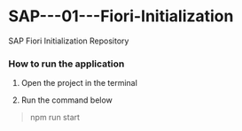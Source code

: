 # SAP---01---Fiori-Initialization
SAP Fiori Initialization Repository

### How to run the application

1. Open the project in the terminal

2. Run the command below
> npm run start
